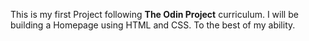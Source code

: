 This is my first Project following <strong>The Odin Project</strong> curriculum. 
I will be building a Homepage using HTML and CSS. To the best of my ability.
```